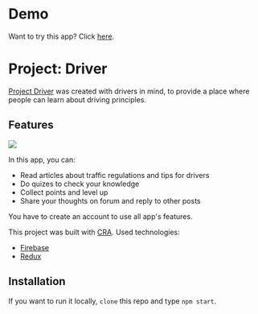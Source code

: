 # Demo

Want to try this app? Click [here].

# Project: Driver

[Project Driver] was created with drivers in mind, to provide a place where people can learn about driving principles.

## Features

![](pd-gif-represent.gif)

In this app, you can: 

- Read articles about traffic regulations and tips for drivers
- Do quizes to check your knowledge
- Collect points and level up
- Share your thoughts on forum and reply to other posts

You have to create an account to use all app's features.

This project was built with [CRA]. 
Used technologies: 
- [Firebase]
- [Redux]

## Installation
If you want to run it locally, `clone` this repo and type `npm start`.

[Redux]: https://redux.js.org/
[Firebase]:https://firebase.google.com/
[CRA]:https://github.com/facebook/create-react-app/
[here]:https://filiplusnia.github.io/Project-Driver/
[Project Driver]:https://filiplusnia.github.io/Project-Driver/